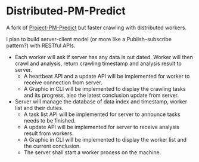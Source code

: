 # Distributed-PM-Predict
A fork of [Project-PM-Predict](https://github.com/NewJerseyStyle/Project-PM-Predict) but faster
crawling with distributed workers.

I plan to build server-client model (or more like a Publish–subscribe pattern?) with RESTful APIs.
- Each worker will ask if server has any data is out dated. Worker will then crawl and analysis,
return crawling timestamp and analysis result to server.
  - A heartbeat API and a update API will be implemented for worker to receive connection from
  server.
  - A Graphic in CLI will be implemented to display the crawling tasks and its progress, also
  the latest conclusion update from server.
- Server will manage the database of data index and timestamp, worker list and their duties.
  - A task list API will be implemented for server to announce tasks needs to be finished.
  - A update API will be implemented for server to receive analysis result from workers.
  - A Graphic in CLI will be implemented to display the worker list and the current conclusion.
  - The server shall start a worker process on the machine.
